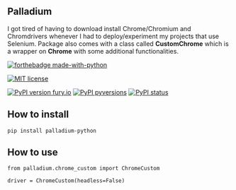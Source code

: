 ## Palladium

I got tired of having to download install Chrome/Chromium and Chromdrivers whenever I had to deploy/experiment my projects that use Selenium.
Package also comes with a class called **CustomChrome** which is a wrapper on **Chrome** with some additional functionalities.

[![forthebadge made-with-python](http://ForTheBadge.com/images/badges/made-with-python.svg)](https://www.python.org)

[![MIT license](https://img.shields.io/badge/License-MIT-blue.svg)](https://lbesson.mit-license.org/)

[![PyPI version fury.io](https://badge.fury.io/py/palladium-python.svg)](https://pypi.python.org/pypi/palladium-python)
[![PyPI pyversions](https://img.shields.io/pypi/pyversions/palladium-python.svg)](https://pypi.python.org/pypi/palladium-python)
[![PyPI status](https://img.shields.io/pypi/status/palladium-python.svg)](https://pypi.python.org/pypi/palladium-python)

## How to install

    pip install palladium-python

## How to use
 
    from palladium.chrome_custom import ChromeCustom
    
    driver = ChromeCustom(headless=False)

